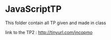 # JavaScriptTP
This folder contain all TP given and made in class


link to the TP2 : http://tinyurl.com/jncopmo 
